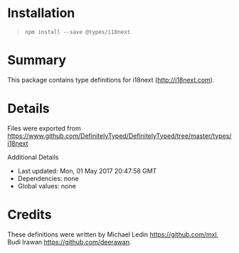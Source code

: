 # Installation
> `npm install --save @types/i18next`

# Summary
This package contains type definitions for i18next (http://i18next.com).

# Details
Files were exported from https://www.github.com/DefinitelyTyped/DefinitelyTyped/tree/master/types/i18next

Additional Details
 * Last updated: Mon, 01 May 2017 20:47:58 GMT
 * Dependencies: none
 * Global values: none

# Credits
These definitions were written by Michael Ledin <https://github.com/mxl>, Budi Irawan <https://github.com/deerawan>.
